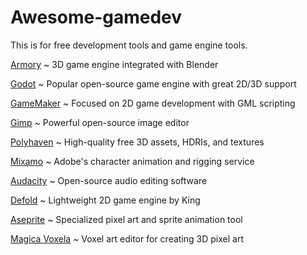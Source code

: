 # Awesome-gamedev
This is for free development tools and game engine tools.
 
[Armory](https://armory3d.org/) ~ 3D game engine integrated with Blender

[Godot](https://godotengine.org/) ~ Popular open-source game engine with great 2D/3D support

[GameMaker](https://gamemaker.io/en) ~ Focused on 2D game development with GML scripting

[Gimp](https://www.gimp.org/downloads/) ~ Powerful open-source image editor

[Polyhaven](https://polyhaven.com/) ~ High-quality free 3D assets, HDRIs, and textures

[Mixamo](https://www.mixamo.com/#/) ~ Adobe's character animation and rigging service

[Audacity](https://www.audacityteam.org/download/) ~ Open-source audio editing software

[Defold](https://defold.com/download/) ~ Lightweight 2D game engine by King

[Aseprite](https://sourceforge.net/projects/aseprite.mirror/) ~ Specialized pixel art and sprite animation tool

[Magica Voxela](https://ephtracy.github.io/) ~ Voxel art editor for creating 3D pixel art
